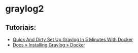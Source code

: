 # graylog2

## Tutoriais:

* [Quick And Dirty Set Up Graylog In 5 Minutes With Docker](https://mfyz.com/quick-and-dirty-set-up-graylog-in-5-minutes-with-docker/)
* [Docs » Installing Graylog » Docker](https://docs.graylog.org/en/3.2/pages/installation/docker.html)